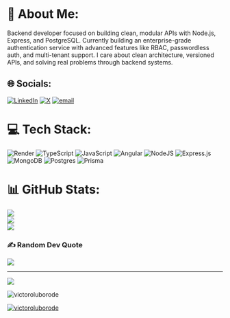 # 💫 About Me:
Backend developer focused on building clean, modular APIs with Node.js, Express, and PostgreSQL. Currently building an enterprise-grade authentication service with advanced features like RBAC, passwordless auth, and multi-tenant support. I care about clean architecture, versioned APIs, and solving real problems through backend systems.<br>


## 🌐 Socials:
[![LinkedIn](https://img.shields.io/badge/LinkedIn-%230077B5.svg?logo=linkedin&logoColor=white)](https://linkedin.com/in/www.linkedin.com/in/victor-oluborode-4a3548218) [![X](https://img.shields.io/badge/X-black.svg?logo=X&logoColor=white)](https://x.com/oluborode_) [![email](https://img.shields.io/badge/Email-D14836?logo=gmail&logoColor=white)](mailto:oluborodevictor110@gmail.com) 

# 💻 Tech Stack:
![Render](https://img.shields.io/badge/Render-%46E3B7.svg?style=for-the-badge&logo=render&logoColor=white) ![TypeScript](https://img.shields.io/badge/typescript-%23007ACC.svg?style=for-the-badge&logo=typescript&logoColor=white) ![JavaScript](https://img.shields.io/badge/javascript-%23323330.svg?style=for-the-badge&logo=javascript&logoColor=%23F7DF1E) ![Angular](https://img.shields.io/badge/angular-%23DD0031.svg?style=for-the-badge&logo=angular&logoColor=white) ![NodeJS](https://img.shields.io/badge/node.js-6DA55F?style=for-the-badge&logo=node.js&logoColor=white) ![Express.js](https://img.shields.io/badge/express.js-%23404d59.svg?style=for-the-badge&logo=express&logoColor=%2361DAFB) ![MongoDB](https://img.shields.io/badge/MongoDB-%234ea94b.svg?style=for-the-badge&logo=mongodb&logoColor=white) ![Postgres](https://img.shields.io/badge/postgres-%23316192.svg?style=for-the-badge&logo=postgresql&logoColor=white) ![Prisma](https://img.shields.io/badge/Prisma-3982CE?style=for-the-badge&logo=Prisma&logoColor=white)
# 📊 GitHub Stats:
![](https://github-readme-stats.vercel.app/api?username=victoroluborode&theme=shadow_blue&hide_border=true&include_all_commits=false&count_private=false)<br/>
![](https://nirzak-streak-stats.vercel.app/?user=victoroluborode&theme=shadow_blue&hide_border=true)<br/>
![](https://github-readme-stats.vercel.app/api/top-langs/?username=victoroluborode&theme=shadow_blue&hide_border=true&include_all_commits=false&count_private=false&layout=compact)

### ✍️ Random Dev Quote
![](https://quotes-github-readme.vercel.app/api?type=horizontal&theme=radical)

---
[![](https://visitcount.itsvg.in/api?id=victoroluborode&icon=0&color=1)](https://visitcount.itsvg.in)

<!-- Proudly created with GPRM ( https://gprm.itsvg.in ) -->

<p align="left"> <img src="https://komarev.com/ghpvc/?username=victoroluborode&label=Profile%20views&color=0e75b6&style=flat" alt="victoroluborode" /> </p>

<p align="left"> <a href="https://github.com/ryo-ma/github-profile-trophy"><img src="https://github-profile-trophy.vercel.app/?username=victoroluborode" alt="victoroluborode" /></a> </p>

<p align="left">
</p>
